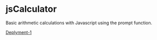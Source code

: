 # jsCalculator
 Basic arithmetic calculations with Javascript using the prompt function.
 
 <a href="https://videlleudeh.github.io/jsCalculator/">Deplyment-1</a>
 
